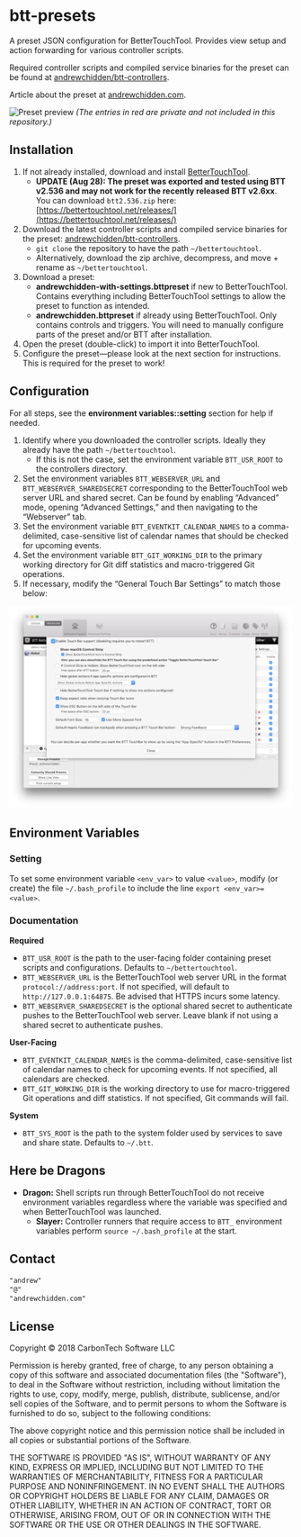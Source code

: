 btt-presets
===========

A preset JSON configuration for BetterTouchTool. Provides view setup and action forwarding for various controller scripts.

Required controller scripts and compiled service binaries for the preset can be found at [andrewchidden/btt-controllers](https://github.com/andrewchidden/btt-controllers).

Article about the preset at [andrewchidden.com](https://andrewchidden.com/long-live-the-macbook-pro-with-touch-bar/).

![Preset preview](bettertouchtool-preset-preview@2x.png)
*(The entries in red are private and not included in this repository.)*

## Installation

1. If not already installed, download and install [BetterTouchTool](https://folivora.ai/downloads).
	* **UPDATE (Aug 28): The preset was exported and tested using BTT v2.536 and may not work for the recently released BTT v2.6xx**. You can download `btt2.536.zip` here: [https://bettertouchtool.net/releases/](https://bettertouchtool.net/releases/)
2. Download the latest controller scripts and compiled service binaries for the preset: [andrewchidden/btt-controllers](https://github.com/andrewchidden/btt-controllers).
	* `git clone` the repository to have the path `~/bettertouchtool`.
	* Alternatively, download the zip archive, decompress, and move + rename as `~/bettertouchtool`.
3. Download a preset:
	* **andrewchidden-with-settings.bttpreset** if new to BetterTouchTool. Contains everything including BetterTouchTool settings to allow the preset to function as intended.
	* **andrewchidden.bttpreset** if already using BetterTouchTool. Only contains controls and triggers. You will need to manually configure parts of the preset and/or BTT after installation.
4. Open the preset (double-click) to import it into BetterTouchTool.
5. Configure the preset—please look at the next section for instructions. This is required for the preset to work!

## Configuration
For all steps, see the **environment variables::setting** section for help if needed.

1. Identify where you downloaded the controller scripts. Ideally they already have the path `~/bettertouchtool`.
	* If this is not the case, set the environment variable `BTT_USR_ROOT` to the controllers directory. 
2. Set the environment variables `BTT_WEBSERVER_URL` and `BTT_WEBSERVER_SHAREDSECRET` corresponding to the BetterTouchTool web server URL and shared secret. Can be found by enabling “Advanced” mode, opening “Advanced Settings,” and then navigating to the “Webserver” tab.
3. Set the environment variable `BTT_EVENTKIT_CALENDAR_NAMES` to a comma-delimited, case-sensitive list of calendar names that should be checked for upcoming events. 
4. Set the environment variable `BTT_GIT_WORKING_DIR` to the primary working directory for Git diff statistics and macro-triggered Git operations.
5. If necessary, modify the “General Touch Bar Settings” to match those below:

![General Touch Bar settings](bettertouchtool-touchbar-settings@2x.png)

## Environment Variables

### Setting
To set some environment variable `<env_var>` to value `<value>`, modify (or create) the file `~/.bash_profile` to include the line `export <env_var>=<value>`.

### Documentation

**Required**

* `BTT_USR_ROOT` is the path to the user-facing folder containing preset scripts and configurations. Defaults to `~/bettertouchtool`.
* `BTT_WEBSERVER_URL` is the BetterTouchTool web server URL in the format `protocol://address:port`. If not specified, will default to `http://127.0.0.1:64875`. Be advised that HTTPS incurs some latency.
* `BTT_WEBSERVER_SHAREDSECRET` is the optional shared secret to authenticate pushes to the BetterTouchTool web server. Leave blank if not using a shared secret to authenticate pushes.

**User-Facing**

* `BTT_EVENTKIT_CALENDAR_NAMES` is the comma-delimited, case-sensitive list of calendar names to check for upcoming events. If not specified, all calendars are checked.
* `BTT_GIT_WORKING_DIR` is the working directory to use for macro-triggered Git operations and diff statistics. If not specified, Git commands will fail.

**System**

* `BTT_SYS_ROOT` is the path to the system folder used by services to save and share state. Defaults to `~/.btt`.

## Here be Dragons

* **Dragon:** Shell scripts run through BetterTouchTool do not receive environment variables regardless where the variable was specified and when BetterTouchTool was launched.
	* **Slayer:** Controller runners that require access to `BTT_` environment variables perform `source ~/.bash_profile` at the start.

## Contact

```
"andrew"
"@"
"andrewchidden.com"
```

## License

Copyright © 2018 CarbonTech Software LLC

Permission is hereby granted, free of charge, to any person obtaining a copy of this software and associated documentation files (the "Software"), to deal in the Software without restriction, including without limitation the rights to use, copy, modify, merge, publish, distribute, sublicense, and/or sell copies of the Software, and to permit persons to whom the Software is furnished to do so, subject to the following conditions:

The above copyright notice and this permission notice shall be included in all copies or substantial portions of the Software.

THE SOFTWARE IS PROVIDED "AS IS", WITHOUT WARRANTY OF ANY KIND, EXPRESS OR IMPLIED, INCLUDING BUT NOT LIMITED TO THE WARRANTIES OF MERCHANTABILITY, FITNESS FOR A PARTICULAR PURPOSE AND NONINFRINGEMENT. IN NO EVENT SHALL THE AUTHORS OR COPYRIGHT HOLDERS BE LIABLE FOR ANY CLAIM, DAMAGES OR OTHER LIABILITY, WHETHER IN AN ACTION OF CONTRACT, TORT OR OTHERWISE, ARISING FROM, OUT OF OR IN CONNECTION WITH THE SOFTWARE OR THE USE OR OTHER DEALINGS IN THE SOFTWARE.